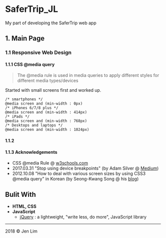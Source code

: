 # SaferTrip_JL
My part of developing the SaferTrip web app

## 1. Main Page
### 1.1 Responsive Web Design 
#### 1.1.1 CSS @media query
> The @media rule is used in media queries to apply different styles for different media types/devices

Started with small screens first and worked up.

    /* smartphones */ 
    @media screen and (min-width : 0px)
    /* iPhones 6/7/8 plus */
    @media screen and (min-width : 414px)
    /* iPads */
    @media screen and (min-width : 768px)
    /* Desktops and laptops */
    @media screen and (min-width : 1024px)

#### 1.1.2 

#### 1.1.3 Acknowledgements
* CSS @media Rule @ [w3schools.com](https://www.w3schools.com/cssref/css3_pr_mediaquery.asp)
* 2017.03.31 "Stop using device breakpoints" (by Adam Silver @ [Medium](https://medium.com/simple-human/stop-using-device-breakpoints-b11a87e2625c))
* 2012.10.08 "How to deal with various screen sizes by using CSS3 @media query" in Korean (by Seong-Kwang Song @ his [blog](http://blog.saltfactory.net/using-css-media-query-for-responsive-web/))

## Bulit With
* <b>HTML, CSS</b>
* <b>JavaScript</b>
    - [jQuery](https://jquery.com/) : a lightweight, "write less, do more", JavaScript library

- - -
2018 © Jen Lim 